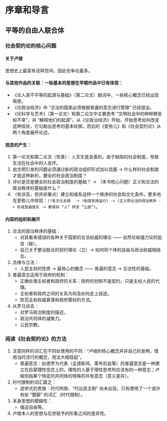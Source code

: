 # 序章和导言
## 平等的自由人联合体

### 社会契约论的核心问题

#### 关于卢梭

思想史上最富有诠释空间，因此也争论最多。

#### 与其他作品的关联：一些基本的思想在早期作品中已有体现：

- 《论人类不平等的起源与基础》（第二论文）献词中，一些核心概念已经出现萌芽。
- 《论政治经济》中 “合法的国家必须根据普遍的意志进行管理” 已经提出。
- 《论科学与艺术》（第一论文）和第二论文中主要思考 “文明社会中的种种罪恶和不幸”，并 “解释他们的起源”。从《论政治经济》开始，开始思考如何改变这种现状，它勾勒出思考的基本轮廓。而后的《爱弥儿》和《社会契约论》从两个角度展开论述。

#### 观念的产生：

1. 第一论文和第二论文（性善）：人天生是良善的，由于缺陷的社会制度，导致生活在社会中的人变坏。
2. 由文明引发的问题必须通过新的政治组织形式加以克服 -> 什么样的社会制度才是这种新的，健全的社会政治制度？
3. 评价是否是健全的社会政治制度的基础？ -> （本书核心问题）正义和合法的政治秩序的基础是什么？
4. （有涉及，但并非重点）建立和维系这样一个秩序的社会和文化条件。更多地在爱弥儿中体现：`(!有文化支撑  -> !制度有效运行) -> (正义而合法的政治秩序 -> 形成普遍意志 -> 教育将 “人” 转变 “公民”)`。

#### 内容的组织和展开

1. 合法的政治秩序的基础：
    - 对其看来错误的各种关于国家的合法权威的理论 —— 自然论和强力论的批驳（破）。
    - 自己关于整治联合的契约理论（立）-> 如何将个体的自由与政治权威相结合。
2. 法律与立法：
    - 人民主权的性质 -> 最核心的概念 —— 普遍的意志 -> 合法性的基础。
3. 普遍意志运用于政府的机制：
    - 正确处理主权者和政府的关系：政府的创制不是契约，只是主权人民的代理。
    - 主权者和政府之间的关系为何及如何走上歧途。
    - 防范主权权威衰落和政府篡权的方法。
4. 从罗马谈去：
    - 对罗马政治制度的描述。
    - 政治共同体的凝聚力。
    - 公民宗教。

### 阅读《社会契约论》的方法

1. 注意同样的词汇在不同处使用的不同：“卢梭的核心概念并非自己的发明，借用当时流行的概念，用法大相径庭”。
    - 普遍意志：狄德罗为代表（孟德斯鸠、莱布尼兹等）的普遍意志是一种建立在启蒙理性信念上的，理性的人基于理性思考所应该有的一种意志；卢梭则指某个特定的共同体的特殊的共有意志（意义差异）。
2. 时代限制的词汇匮乏：
    - 选举式的贵族：时代所限，“代议民主制” 尚未出现，只有使用了一个或许有些 “蹩脚” 的词汇（时代限制）。
3. 本身思想的模糊性：
    - 强迫自由等。
4. 卢梭本人的思想与后世赋予的形象之间的差异性。
